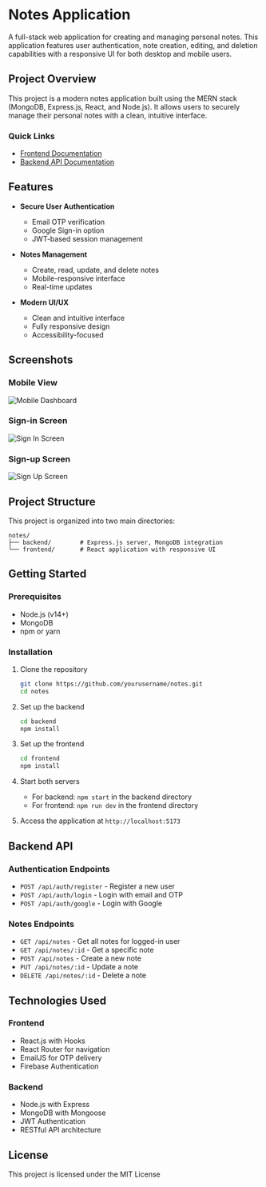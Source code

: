 # Notes Application

A full-stack web application for creating and managing personal notes. This application features user authentication, note creation, editing, and deletion capabilities with a responsive UI for both desktop and mobile users.

## Project Overview

This project is a modern notes application built using the MERN stack (MongoDB, Express.js, React, and Node.js). It allows users to securely manage their personal notes with a clean, intuitive interface.

### Quick Links

- [Frontend Documentation](./frontend/README.md)
- [Backend API Documentation](#backend-api)

## Features

- **Secure User Authentication**
  - Email OTP verification
  - Google Sign-in option
  - JWT-based session management

- **Notes Management**
  - Create, read, update, and delete notes
  - Mobile-responsive interface
  - Real-time updates

- **Modern UI/UX**
  - Clean and intuitive interface
  - Fully responsive design
  - Accessibility-focused

## Screenshots

### Mobile View
![Mobile Dashboard](./frontend/Dashboard%20M.png)

### Sign-in Screen
![Sign In Screen](./frontend/Sign%20In%20M.png)

### Sign-up Screen
![Sign Up Screen](./frontend/Sign%20Up%20M%201.png)

## Project Structure

This project is organized into two main directories:

```
notes/
├── backend/        # Express.js server, MongoDB integration
└── frontend/       # React application with responsive UI
```

## Getting Started

### Prerequisites
- Node.js (v14+)
- MongoDB
- npm or yarn

### Installation

1. Clone the repository
   ```bash
   git clone https://github.com/yourusername/notes.git
   cd notes
   ```

2. Set up the backend
   ```bash
   cd backend
   npm install
   ```

3. Set up the frontend
   ```bash
   cd frontend
   npm install
   ```

4. Start both servers
   - For backend: `npm start` in the backend directory
   - For frontend: `npm run dev` in the frontend directory

5. Access the application at `http://localhost:5173`

## Backend API

### Authentication Endpoints
- `POST /api/auth/register` - Register a new user
- `POST /api/auth/login` - Login with email and OTP
- `POST /api/auth/google` - Login with Google

### Notes Endpoints
- `GET /api/notes` - Get all notes for logged-in user
- `GET /api/notes/:id` - Get a specific note
- `POST /api/notes` - Create a new note
- `PUT /api/notes/:id` - Update a note
- `DELETE /api/notes/:id` - Delete a note

## Technologies Used

### Frontend
- React.js with Hooks
- React Router for navigation
- EmailJS for OTP delivery
- Firebase Authentication

### Backend
- Node.js with Express
- MongoDB with Mongoose
- JWT Authentication
- RESTful API architecture

## License

This project is licensed under the MIT License
